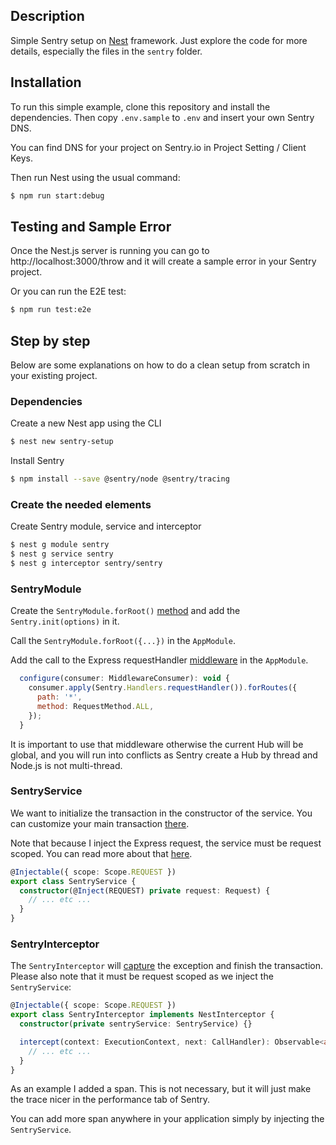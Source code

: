 ## Description

Simple Sentry setup on [Nest](https://github.com/nestjs/nest) framework. 
Just explore the code for more details, especially the files in the `sentry` 
folder.


## Installation

To run this simple example, clone this repository and install the dependencies. Then copy `.env.sample` to `.env` and insert your own Sentry DNS.

You can find DNS for your project on Sentry.io in Project Setting / Client Keys.

Then run Nest using the usual command:

```bash
$ npm run start:debug
```


## Testing and Sample Error

Once the Nest.js server is running you can go to http://localhost:3000/throw and it will create a sample error in your Sentry project.

Or you can run the E2E test:

```bash
$ npm run test:e2e
```


## Step by step

Below are some explanations on how to do a clean setup from scratch in your existing project.

### Dependencies

Create a new Nest app using the CLI

```bash
$ nest new sentry-setup
```

Install Sentry

```bash
$ npm install --save @sentry/node @sentry/tracing
```

### Create the needed elements

Create Sentry module, service and interceptor

```bash
$ nest g module sentry
$ nest g service sentry
$ nest g interceptor sentry/sentry
```

### SentryModule

Create the `SentryModule.forRoot()` [method](https://github.com/ericjeker/nestjs-sentry-example/blob/master/src/sentry/sentry.module.ts#L13) and add the `Sentry.init(options)` in it.

Call the `SentryModule.forRoot({...})` in the `AppModule`.

Add the call to the Express requestHandler [middleware](https://github.com/ericjeker/nestjs-sentry-example/blob/963afe70b87155cf0b3771673328ef072e9a9ff7/src/app.module.ts#L25) in the `AppModule`.

```javascript
  configure(consumer: MiddlewareConsumer): void {
    consumer.apply(Sentry.Handlers.requestHandler()).forRoutes({
      path: '*',
      method: RequestMethod.ALL,
    });
  }
```

It is important to use that middleware otherwise the current Hub will be global, and
you will run into conflicts as Sentry create a Hub by thread and Node.js is not multi-thread.

### SentryService

We want to initialize the transaction in the constructor of the service. You can
customize your main transaction [there](https://github.com/ericjeker/nestjs-sentry-example/blob/963afe70b87155cf0b3771673328ef072e9a9ff7/src/sentry/sentry.service.ts#L25).

Note that because I inject the Express request, the service must be request scoped. You
can read more about that [here](https://docs.nestjs.com/fundamentals/injection-scopes#request-provider).

```typescript
@Injectable({ scope: Scope.REQUEST })
export class SentryService {
  constructor(@Inject(REQUEST) private request: Request) {
    // ... etc ...
  }
}
```

### SentryInterceptor

The `SentryInterceptor` will [capture](https://github.com/ericjeker/nestjs-sentry-example/blob/963afe70b87155cf0b3771673328ef072e9a9ff7/src/sentry/sentry.interceptor.ts#L19) the exception and finish the transaction. Please also
note that it must be request scoped as we inject the `SentryService`:

```typescript
@Injectable({ scope: Scope.REQUEST })
export class SentryInterceptor implements NestInterceptor {
  constructor(private sentryService: SentryService) {}

  intercept(context: ExecutionContext, next: CallHandler): Observable<any> {
    // ... etc ...
  }
}
```

As an example I added a span. This is not necessary, but it will just make the trace 
nicer in the performance tab of Sentry.

You can add more span anywhere in your application simply by injecting the `SentryService`.
